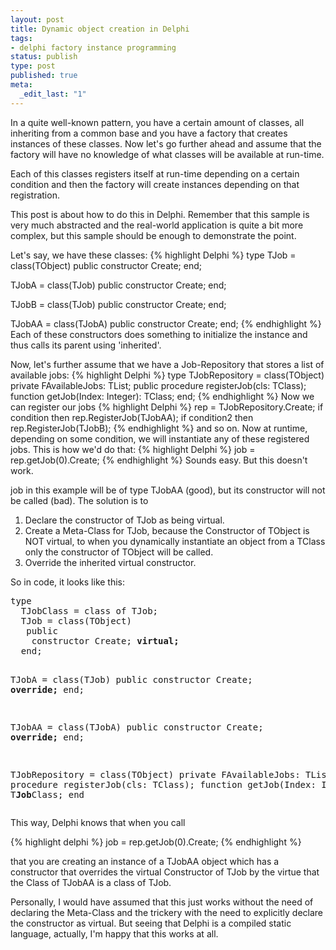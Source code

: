 ```yaml
---
layout: post
title: Dynamic object creation in Delphi
tags:
- delphi factory instance programming
status: publish
type: post
published: true
meta:
  _edit_last: "1"
---
```

In a quite well-known pattern, you have a certain amount of classes, all inheriting from a common base and you have a factory that creates instances of these classes. Now let's go further ahead and assume that the factory will have no knowledge of what classes will be available at run-time.

Each of this classes registers itself at run-time depending on a certain condition and then the factory will create instances depending on that registration.

This post is about how to do this in Delphi. Remember that this sample is very much abstracted and the real-world application is quite a bit more complex, but this sample should be enough to demonstrate the point.

Let's say, we have these classes:
{% highlight Delphi %}
type
  TJob = class(TObject)
    public
      constructor Create;
  end;

  TJobA = class(TJob)
    public
      constructor Create;
  end;

  TJobB = class(TJob)
    public
      constructor Create;
  end;

  TJobAA = class(TJobA)
    public
      constructor Create;
  end;
{% endhighlight %}
Each of these constructors does something to initialize the instance and thus calls its parent using 'inherited'.

Now, let's further assume that we have a Job-Repository that stores a list of available jobs:
{% highlight Delphi %}
type
  TJobRepository = class(TObject)
    private
      FAvailableJobs: TList;
    public
      procedure registerJob(cls: TClass);
      function getJob(Index: Integer): TClass;
   end;
{% endhighlight %}
Now we can register our jobs
{% highlight Delphi %}
   rep = TJobRepository.Create;
   if condition then
     rep.RegisterJob(TJobAA);
   if condition2 then
     rep.RegisterJob(TJobB);
{% endhighlight %}
and so on. Now at runtime, depending on some condition, we will instantiate any of these registered jobs. This is how we'd do that:
{% highlight Delphi %}  job = rep.getJob(0).Create; {% endhighlight %}
Sounds easy. But this doesn't work.

job in this example will be of type TJobAA (good), but its constructor will not be called (bad). The solution is to
<ol>
	<li>Declare the constructor of TJob as being virtual.</li>
	<li>Create a Meta-Class for TJob, because the Constructor of TObject is NOT virtual, to when you dynamically instantiate an object from a TClass only the constructor of TObject will be called.</li>
	<li>Override the inherited virtual constructor.</li>
</ol>
So in code, it looks like this:
<pre>type
  TJobClass = class of TJob;
  TJob = class(TObject)
   public
    constructor Create; <strong>virtual;</strong>
  end;

  TJobA = class(TJob)
    public
      constructor Create; <strong>override;</strong>
    end;

TJobAA = class(TJobA)
    public
      constructor Create; <strong>override;</strong>
    end;

TJobRepository = class(TObject)
    private
      FAvailableJobs: TList;
    public
      procedure registerJob(cls: TClass);
      function getJob(Index: Integer): T<strong>Job</strong>Class;
   end
</pre>

This way, Delphi knows that when you call

{% highlight delphi %}  job = rep.getJob(0).Create; {% endhighlight %}

that you are creating an instance of a TJobAA object which has a constructor that overrides the virtual Constructor of TJob by the virtue that the Class of TJobAA is a class of TJob.

Personally, I would have assumed that this just works without the need of declaring the Meta-Class and the trickery with the need to explicitly declare the constructor as virtual. But seeing that Delphi is a compiled static language, actually, I'm happy that this works at all.
